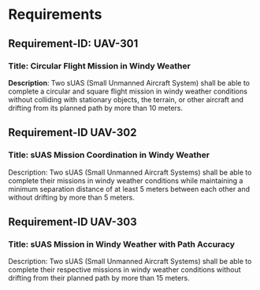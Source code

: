 # Requirements

## Requirement-ID: UAV-301

### Title: Circular Flight Mission in Windy Weather

**Description**: Two sUAS (Small Unmanned Aircraft System) shall be able to complete a circular and square flight mission  in windy weather conditions without colliding with stationary objects, the terrain, or other aircraft and drifting from its planned path by more than 10 meters.

## Requirement-ID UAV-302

### Title: sUAS Mission Coordination in Windy Weather

Description: Two sUAS (Small Unmanned Aircraft Systems) shall be able to complete their  missions in windy weather conditions while maintaining a minimum separation distance of at least 5 meters between each other and without drifting by more than 5 meters.

## Requirement-ID UAV-303

### Title: sUAS Mission in Windy Weather with Path Accuracy

Description: Two sUAS (Small Unmanned Aircraft Systems) shall be able to complete their respective missions in windy weather conditions without drifting from their planned path by more than 15 meters.
